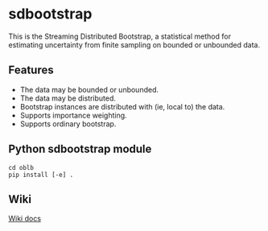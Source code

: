 # sdbootstrap
This is the Streaming Distributed Bootstrap, a statistical method for estimating uncertainty from finite sampling on bounded or unbounded data.

## Features

  - The data may be bounded or unbounded.
  - The data may be distributed.
  - Bootstrap instances are distributed with (ie, local to) the data.
  - Supports importance weighting.
  - Supports ordinary bootstrap.

## Python sdbootstrap module

    cd oblb
    pip install [-e] .

## Wiki

[Wiki docs](../../wiki)
